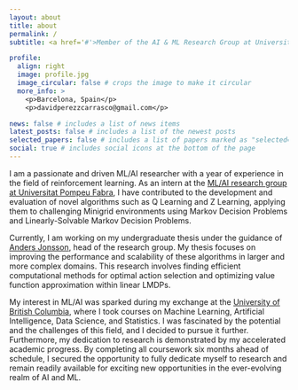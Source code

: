 ```yaml
---
layout: about
title: about
permalink: /
subtitle: <a href='#'>Member of the AI & ML Research Group at Universitat Pompeu Fabra. Exchange student at University of British Columbia</a>.

profile:
  align: right
  image: profile.jpg
  image_circular: false # crops the image to make it circular
  more_info: >
    <p>Barcelona, Spain</p>
    <p>davidperezzcarrasco@gmail.com</p>

news: false # includes a list of news items
latest_posts: false # includes a list of the newest posts
selected_papers: false # includes a list of papers marked as "selected={true}"
social: true # includes social icons at the bottom of the page
---
```


I am a passionate and driven ML/AI researcher with a year of experience in the field of reinforcement learning. As an intern at the [ML/AI research group at Universitat Pompeu Fabra](https://www.upf.edu/web/ai-ml), I have contributed to the development and evaluation of novel algorithms such as Q Learning and Z Learning, applying them to challenging Minigrid environments using Markov Decision Problems and Linearly-Solvable Markov Decision Problems.

Currently, I am working on my undergraduate thesis under the guidance of [Anders Jonsson](https://www.upf.edu/web/anders-jonsson), head of the research group. My thesis focuses on improving the performance and scalability of these algorithms in larger and more complex domains. This research involves finding efficient computational methods for optimal action selection and optimizing value function approximation within linear LMDPs.

My interest in ML/AI was sparked during my exchange at the [University of British Columbia](https://www.ubc.ca/), where I took courses on Machine Learning, Artificial Intelligence, Data Science, and Statistics. I was fascinated by the potential and the challenges of this field, and I decided to pursue it further. Furthermore, my dedication to research is demonstrated by my accelerated academic progress. By completing all coursework six months ahead of schedule, I secured the opportunity to fully dedicate myself to research and remain readily available for exciting new opportunities in the ever-evolving realm of AI and ML.

